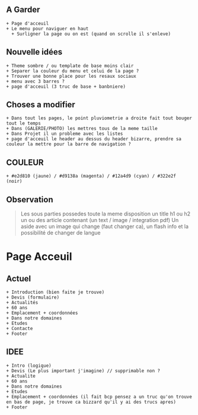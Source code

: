 ## A Garder
    + Page d'acceuil
    + Le menu pour naviguer en haut 
      + Surligner la page ou on est (quand on scrolle il s'enleve)

## Nouvelle idées
    + Theme sombre / ou template de base moins clair
    + Separer la couleur du menu et celui de la page ?
    + Trouver une bonne place pour les resaux sociaux
    + menu avec 3 barres ?
    + page d'acceuil (3 truc de base + banbniere)

## Choses a modifier
    + Dans tout les pages, le point pluviometrie a droite fait tout bouger tout le temps
    + Dans (GALERIE/PHOTO) les mettres tous de la meme taille
    + Dans Projet il un probleme avec les listes
    + page d'acceuil le header au dessus du header bizarre, prendre sa couleur la mettre pour la barre de navigation ?
     
## COULEUR
    + #e2d810 (jaune) / #d9138a (magenta) / #12a4d9 (cyan) / #322e2f (noir)


## Observation
> Les sous parties possedes toute la meme disposition
> un title h1 ou h2
> un ou des article contenant (un text / image / integration pdf)
> Un aside avec un image qui change (faut changer ca), un flash info et la possibilité de changer de langue



# Page Acceuil

## Actuel
    + Introduction (bien faite je trouve)
    + Devis (formulaire)
    + Actualités
    + 60 ans
    + Emplacement + coordonnées
    + Dans notre domaines
    + Etudes 
    + Contacte
    + Footer

## IDEE
    + Intro (logique)
    + Devis (Le plus important j'imagine) // supprimable non ?
    + Actualite 
    + 60 ans
    + Dans notre domaines
    + Etudes
    + Emplacement + coordonnées (il fait bcp pensez a un truc qu'on trouve en bas de page, je trouve ca bizzard qu'il y ai des trucs apres)
    + Footer